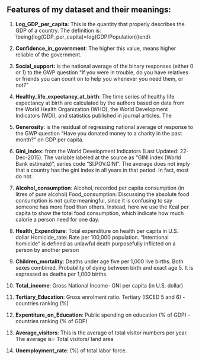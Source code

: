 ## Features of my dataset and their meanings:

 1. **Log_GDP_per_capita**: This is the quantity that properly describes the GDP of a country. The definition is: \being{log(GDP_per_capita)=log(GDP/Population)}end\
 
 2. **Confidence_in_government**: The higher this value, means higher reliable of the government.
 
 3. **Social_support:** is the national average of the binary responses (either 0 or 1) to the GWP question “If you were in trouble, do you have relatives or friends you can count on to help you whenever you need them, or not?”
 
 4. **Healthy_life_expectancy_at_birth**: The time series of healthy life expectancy at birth are calculated by the authors based on data from the World Health Organization (WHO), the World Development Indicators (WDI), and statistics published in journal articles. The
 
 5. **Generosity**: is the residual of regressing national average of response to the GWP question “Have you donated money to a charity in the past month?” on GDP per capita.
 
 6. **Gini_index**: from the World Development Indicators (Last Updated: 22-Dec-2015). The variable labeled at the source as “GINI index (World Bank estimate)”, series code “SI.POV.GINI”. The average does not imply that a country has the gini index in all years in that period. In fact, most do not.
 
 7. **Alcohol_consumption**: Alcohol, recorded per capita consumption (in litres of pure alcohol)
Food_consumption: Discussing the absolute food consumption is not quite meaningful, since it is confusing to say someone has more food than others. Instead, here we use the Kcal per capita to show the total food consumption, which indicate how much calorie a person need for one day.

 8. **Health_Expenditure**: Total expenditure on health per capita in U.S. dollar
 Homicide_rate: Rate per 100,000 population. “Intentional homicide” is defined as unlawful death purposefully inflicted on a person by another person
 
 9. **Children_mortality**: Deaths under age five per 1,000 live births. Both sexes combined. Probability of dying between birth and exact age 5. It is expressed as deaths per 1,000 births.
 
 10. **Total_income**: Gross National Income- GNI per capita (in U.S. dollar)
 
 11. **Tertiary_Education**: Gross enrolment ratio. Tertiary (ISCED 5 and 6) - countries ranking (%)
 
 12. **Expentiture_on_Education**: Public spending on education (% of GDP) - countries ranking (% of GDP)
 
 13. **Average_visitors**: This is the average of total visitor numbers per year. The average is= Total visitors/ land area
 
 14. **Unemployment_rate**: (%) of total labor force.
